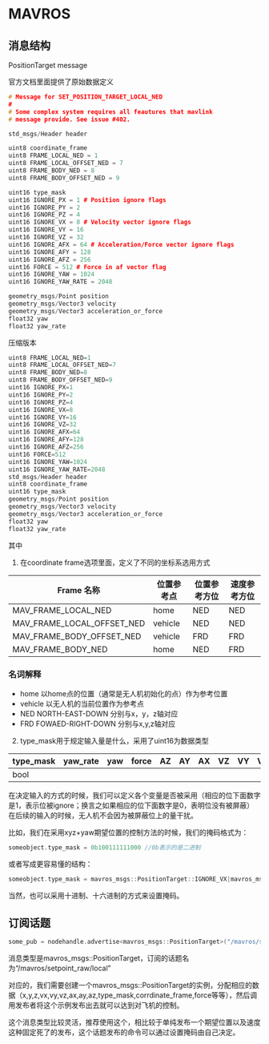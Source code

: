 # MAVROS

## 消息结构

PositionTarget message

官方文档里面提供了原始数据定义

```cpp
# Message for SET_POSITION_TARGET_LOCAL_NED
#
# Some complex system requires all feautures that mavlink
# message provide. See issue #402.

std_msgs/Header header

uint8 coordinate_frame
uint8 FRAME_LOCAL_NED = 1
uint8 FRAME_LOCAL_OFFSET_NED = 7
uint8 FRAME_BODY_NED = 8
uint8 FRAME_BODY_OFFSET_NED = 9

uint16 type_mask
uint16 IGNORE_PX = 1 # Position ignore flags
uint16 IGNORE_PY = 2
uint16 IGNORE_PZ = 4
uint16 IGNORE_VX = 8 # Velocity vector ignore flags
uint16 IGNORE_VY = 16
uint16 IGNORE_VZ = 32
uint16 IGNORE_AFX = 64 # Acceleration/Force vector ignore flags
uint16 IGNORE_AFY = 128
uint16 IGNORE_AFZ = 256
uint16 FORCE = 512 # Force in af vector flag
uint16 IGNORE_YAW = 1024
uint16 IGNORE_YAW_RATE = 2048

geometry_msgs/Point position
geometry_msgs/Vector3 velocity
geometry_msgs/Vector3 acceleration_or_force
float32 yaw
float32 yaw_rate
```

压缩版本

```cpp
uint8 FRAME_LOCAL_NED=1
uint8 FRAME_LOCAL_OFFSET_NED=7
uint8 FRAME_BODY_NED=8
uint8 FRAME_BODY_OFFSET_NED=9
uint16 IGNORE_PX=1
uint16 IGNORE_PY=2
uint16 IGNORE_PZ=4
uint16 IGNORE_VX=8
uint16 IGNORE_VY=16
uint16 IGNORE_VZ=32
uint16 IGNORE_AFX=64
uint16 IGNORE_AFY=128
uint16 IGNORE_AFZ=256
uint16 FORCE=512
uint16 IGNORE_YAW=1024
uint16 IGNORE_YAW_RATE=2048
std_msgs/Header header
uint8 coordinate_frame
uint16 type_mask
geometry_msgs/Point position
geometry_msgs/Vector3 velocity
geometry_msgs/Vector3 acceleration_or_force
float32 yaw
float32 yaw_rate
```

其中 

1. 在coordinate frame选项里面，定义了不同的坐标系选用方式

| Frame 名称                 | 位置参考点 | 位置参考方位 | 速度参考方位 |
| -------------------------- | ---------- | ------------ | ------------ |
| MAV_FRAME_LOCAL_NED        | home       | NED          | NED          |
| MAV_FRAME_LOCAL_OFFSET_NED | vehicle    | NED          | NED          |
| MAV_FRAME_BODY_OFFSET_NED  | vehicle    | FRD          | FRD          |
| MAV_FRAME_BODY_NED         | home       | NED          | FRD          |

### 名词解释

+ home 以home点的位置（通常是无人机初始化的点）作为参考位置
+ vehicle 以无人机的当前位置作为参考点
+ NED NORTH-EAST-DOWN 分别与x，y，z轴对应
+ FRD FOWAED-RIGHT-DOWN 分别与x,y,z轴对应

2. type_mask用于规定输入量是什么，采用了uint16为数据类型

| type_mask | yaw_rate | yaw  | force | AZ   | AY   | AX   | VZ   | VY   | VX   | PZ   | PY   | PX   |
| --------- | -------- | ---- | ----- | ---- | ---- | ---- | ---- | ---- | ---- | ---- | ---- | ---- |
| bool      |          |      |       |      |      |      |      |      |      |      |      |      |

在决定输入的方式的时候，我们可以定义各个变量是否被采用（相应的位下面数字是1，表示位被ignore；换言之如果相应的位下面数字是0，表明位没有被屏蔽）在后续的输入的时候，无人机不会因为被屏蔽位上的量干扰。

比如，我们在采用xyz+yaw期望位置的控制方法的时候，我们的掩码格式为：

```cpp
someobject.type_mask = 0b100111111000 //0b表示的是二进制
```

或者写成更容易懂的结构：

```cpp
someobject.type_mask = mavros_msgs::PositionTarget::IGNORE_VX|mavros_msgs::PositionTarget::IGNORE_VY|mavros_msgs::PositionTarget::IGNORE_VZ|mavros_msgs::PositionTarget::IGNORE_AX|mavros_msgs::PositionTarget::IGNORE_AY|mavros_msgs::PositionTarget::IGNORE_AZ|IGNORE_YAW_RATE
```

当然，也可以采用十进制、十六进制的方式来设置掩码。

## 订阅话题

```cpp
some_pub = nodehandle.advertise<mavros_msgs::PositionTarget>("/mavros/setpoint_raw/local", 10);
```

消息类型是mavros_msgs::PositionTarget，订阅的话题名为“/mavros/setpoint_raw/local”

对应的，我们需要创建一个mavros_msgs::PositionTarget的实例，分配相应的数据（x,y,z,vx,vy,vz,ax,ay,az,type_mask,corrdinate_frame,force等等），然后调用发布者将这个示例发布出去就可以达到对飞机的控制。

这个消息类型比较灵活，推荐使用这个，相比较于单纯发布一个期望位置以及速度这种固定死了的发布，这个话题发布的命令可以通过设置掩码由自己决定。